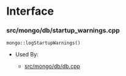 
# Interface

### src/mongo/db/startup\_warnings.cpp

<div></div>

    mongo::logStartupWarnings()

- Used By:

    - [src/mongo/db/db.cpp](../mongos\_and\_mongod\_mains)
